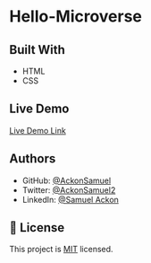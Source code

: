 # Hello-Microverse



## Built With

- HTML
- CSS

## Live Demo

[Live Demo Link](https://livedemo.com)






## Authors


- GitHub: [@AckonSamuel](https://github.com/AckonSamuel)
- Twitter: [@AckonSamuel2](https://twitter.com/AckonSamuel2)
- LinkedIn: [@Samuel Ackon](https://www.linkedin.com/in/samuel-ackon-882717190/)


## 📝 License

This project is [MIT](./MIT.md) licensed.
